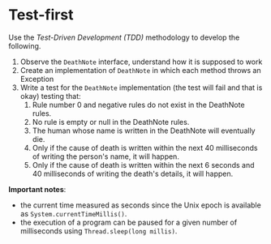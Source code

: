 # Test-first

Use the *Test-Driven Development (TDD)* methodology to develop the following.

1. Observe the `DeathNote` interface, understand how it is supposed to work
2. Create an implementation of `DeathNote` in which each method throws an Exception
3. Write a test for the `DeathNote` implementation (the test will fail and that is okay) testing that:
   1. Rule number 0 and negative rules do not exist in the DeathNote rules.
   2. No rule is empty or null in the DeathNote rules.
   3. The human whose name is written in the DeathNote will eventually die.
   4. Only if the cause of death is written within the next 40 milliseconds of writing the person's name, it will happen.
   5. Only if the cause of death is written within the next 6 seconds and 40 milliseconds of writing the death's details, it will happen.

**Important notes**:
* the current time measured as seconds since the Unix epoch is available as `System.currentTimeMillis()`.
* the execution of a program can be paused for a given number of milliseconds using `Thread.sleep(long millis)`.
